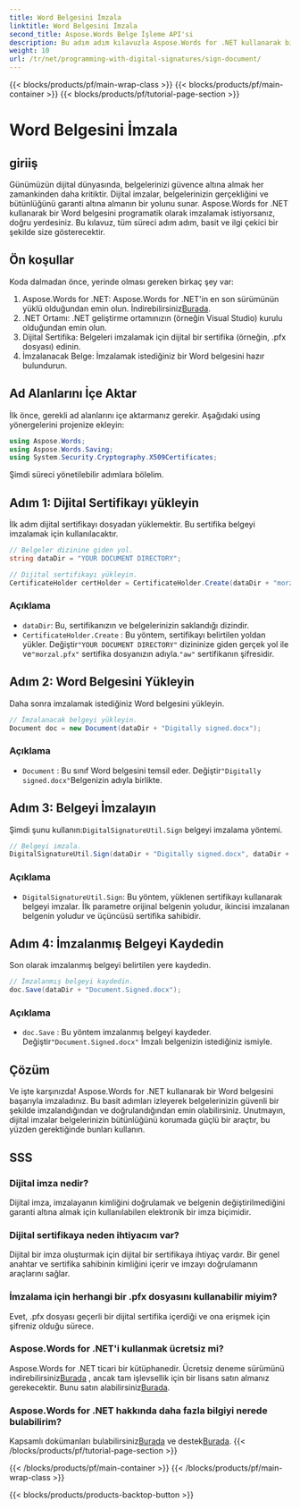 ```yaml
---
title: Word Belgesini İmzala
linktitle: Word Belgesini İmzala
second_title: Aspose.Words Belge İşleme API'si
description: Bu adım adım kılavuzla Aspose.Words for .NET kullanarak bir Word belgesini nasıl imzalayacağınızı öğrenin. Belgelerinizi kolayca güvenceye alın.
weight: 10
url: /tr/net/programming-with-digital-signatures/sign-document/
---
```


{{< blocks/products/pf/main-wrap-class >}}
{{< blocks/products/pf/main-container >}}
{{< blocks/products/pf/tutorial-page-section >}}

# Word Belgesini İmzala

## giriiş

Günümüzün dijital dünyasında, belgelerinizi güvence altına almak her zamankinden daha kritiktir. Dijital imzalar, belgelerinizin gerçekliğini ve bütünlüğünü garanti altına almanın bir yolunu sunar. Aspose.Words for .NET kullanarak bir Word belgesini programatik olarak imzalamak istiyorsanız, doğru yerdesiniz. Bu kılavuz, tüm süreci adım adım, basit ve ilgi çekici bir şekilde size gösterecektir.

## Ön koşullar

Koda dalmadan önce, yerinde olması gereken birkaç şey var:

1.  Aspose.Words for .NET: Aspose.Words for .NET'in en son sürümünün yüklü olduğundan emin olun. İndirebilirsiniz[Burada](https://releases.aspose.com/words/net/).
2. .NET Ortamı: .NET geliştirme ortamınızın (örneğin Visual Studio) kurulu olduğundan emin olun.
3. Dijital Sertifika: Belgeleri imzalamak için dijital bir sertifika (örneğin, .pfx dosyası) edinin.
4. İmzalanacak Belge: İmzalamak istediğiniz bir Word belgesini hazır bulundurun.

## Ad Alanlarını İçe Aktar

İlk önce, gerekli ad alanlarını içe aktarmanız gerekir. Aşağıdaki using yönergelerini projenize ekleyin:

```csharp
using Aspose.Words;
using Aspose.Words.Saving;
using System.Security.Cryptography.X509Certificates;
```

Şimdi süreci yönetilebilir adımlara bölelim.

## Adım 1: Dijital Sertifikayı yükleyin

İlk adım dijital sertifikayı dosyadan yüklemektir. Bu sertifika belgeyi imzalamak için kullanılacaktır.

```csharp
// Belgeler dizinine giden yol.
string dataDir = "YOUR DOCUMENT DIRECTORY";

// Dijital sertifikayı yükleyin.
CertificateHolder certHolder = CertificateHolder.Create(dataDir + "morzal.pfx", "aw");
```

### Açıklama

- `dataDir`: Bu, sertifikanızın ve belgelerinizin saklandığı dizindir.
- `CertificateHolder.Create` : Bu yöntem, sertifikayı belirtilen yoldan yükler. Değiştir`"YOUR DOCUMENT DIRECTORY"` dizininize giden gerçek yol ile ve`"morzal.pfx"` sertifika dosyanızın adıyla.`"aw"` sertifikanın şifresidir.

## Adım 2: Word Belgesini Yükleyin

Daha sonra imzalamak istediğiniz Word belgesini yükleyin.

```csharp
// İmzalanacak belgeyi yükleyin.
Document doc = new Document(dataDir + "Digitally signed.docx");
```

### Açıklama

- `Document` : Bu sınıf Word belgesini temsil eder. Değiştir`"Digitally signed.docx"`Belgenizin adıyla birlikte.

## Adım 3: Belgeyi İmzalayın

 Şimdi şunu kullanın:`DigitalSignatureUtil.Sign` belgeyi imzalama yöntemi.

```csharp
// Belgeyi imzala.
DigitalSignatureUtil.Sign(dataDir + "Digitally signed.docx", dataDir + "Document.Signed.docx", certHolder);
```

### Açıklama

- `DigitalSignatureUtil.Sign`: Bu yöntem, yüklenen sertifikayı kullanarak belgeyi imzalar. İlk parametre orijinal belgenin yoludur, ikincisi imzalanan belgenin yoludur ve üçüncüsü sertifika sahibidir.

## Adım 4: İmzalanmış Belgeyi Kaydedin

Son olarak imzalanmış belgeyi belirtilen yere kaydedin.

```csharp
// İmzalanmış belgeyi kaydedin.
doc.Save(dataDir + "Document.Signed.docx");
```

### Açıklama

- `doc.Save` : Bu yöntem imzalanmış belgeyi kaydeder. Değiştir`"Document.Signed.docx"` İmzalı belgenizin istediğiniz ismiyle.

## Çözüm

Ve işte karşınızda! Aspose.Words for .NET kullanarak bir Word belgesini başarıyla imzaladınız. Bu basit adımları izleyerek belgelerinizin güvenli bir şekilde imzalandığından ve doğrulandığından emin olabilirsiniz. Unutmayın, dijital imzalar belgelerinizin bütünlüğünü korumada güçlü bir araçtır, bu yüzden gerektiğinde bunları kullanın.

## SSS

### Dijital imza nedir?
Dijital imza, imzalayanın kimliğini doğrulamak ve belgenin değiştirilmediğini garanti altına almak için kullanılabilen elektronik bir imza biçimidir.

### Dijital sertifikaya neden ihtiyacım var?
Dijital bir imza oluşturmak için dijital bir sertifikaya ihtiyaç vardır. Bir genel anahtar ve sertifika sahibinin kimliğini içerir ve imzayı doğrulamanın araçlarını sağlar.

### İmzalama için herhangi bir .pfx dosyasını kullanabilir miyim?
Evet, .pfx dosyası geçerli bir dijital sertifika içerdiği ve ona erişmek için şifreniz olduğu sürece.

### Aspose.Words for .NET'i kullanmak ücretsiz mi?
 Aspose.Words for .NET ticari bir kütüphanedir. Ücretsiz deneme sürümünü indirebilirsiniz[Burada](https://releases.aspose.com/) , ancak tam işlevsellik için bir lisans satın almanız gerekecektir. Bunu satın alabilirsiniz[Burada](https://purchase.aspose.com/buy).

### Aspose.Words for .NET hakkında daha fazla bilgiyi nerede bulabilirim?
 Kapsamlı dokümanları bulabilirsiniz[Burada](https://reference.aspose.com/words/net/) ve destek[Burada](https://forum.aspose.com/c/words/8).
{{< /blocks/products/pf/tutorial-page-section >}}

{{< /blocks/products/pf/main-container >}}
{{< /blocks/products/pf/main-wrap-class >}}

{{< blocks/products/products-backtop-button >}}
